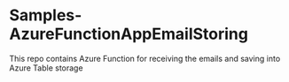 # Samples-AzureFunctionAppEmailStoring
This repo contains Azure Function for receiving the emails and saving into Azure Table storage
